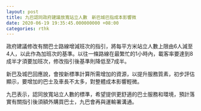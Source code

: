 ```yaml
---
layout: post
title: 九巴認同政府建議放寬站立人數　新巴城巴指成本影響微
date: 2020-06-19 19:35:45.000000000 +08:00
categories: rthk
---
```


政府建議修改有關巴士路線增減班次的指引，將每平方米站立人數上限由6人減至4人，以此作為加班次的基準。以往一條路線在最繁忙的1小時內，載客率要達到8成半才須要加班次，修改指引後基準則降低至7成半。

新巴及城巴回應說，會按新標準計算所需增加的資源，以提升服務質素，初步評估顯示，要增加的巴士及車長不太多，對整體成本影響輕微。

九巴表示，認同放寬站立人數的標準，希望提供更舒適的巴士服務和環境，預計落實有關指引後須額外購買巴士，九巴會再與運輸署溝通。
